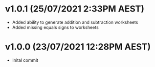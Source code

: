 # v1.0.1 (25/07/2021 2:33PM AEST)
- Added ability to generate addition and subtraction worksheets
- Added missing equals signs to worksheets
# v1.0.0 (23/07/2021 12:28PM AEST)
- Inital commit
